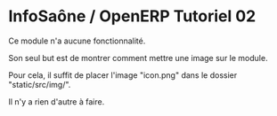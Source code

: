 InfoSaône / OpenERP Tutoriel 02
===================

Ce module n'a aucune fonctionnalité. 

Son seul but est de montrer comment mettre une image sur le module.

Pour cela, il suffit de placer l'image "icon.png" dans le dossier "static/src/img/".

Il n'y a rien d'autre à faire.






